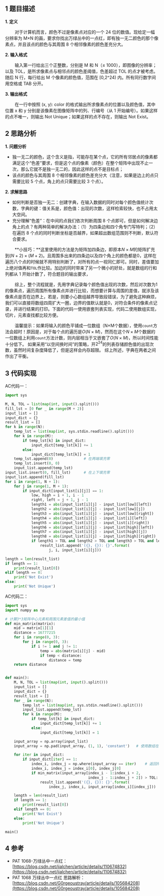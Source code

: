 ## 1 题目描述
 **1. 定义**

&nbsp;&nbsp;&nbsp;&nbsp;&nbsp;&nbsp;&nbsp;&nbsp;对于计算机而言，颜色不过是像素点对应的一个 24 位的数值。现给定一幅分辨率为 M×N 的画，要求你找出万绿丛中的一点红，即有独一无二颜色的那个像素点，并且该点的颜色与其周围 8 个相邻像素的颜色差充分大。


 **2. 输入格式**

&nbsp;&nbsp;&nbsp;&nbsp;&nbsp;&nbsp;&nbsp;&nbsp;输入第一行给出三个正整数，分别是 M 和 N（≤ 1000），即图像的分辨率；以及 TOL，是所求像素点与相邻点的颜色差阈值，色差超过 TOL 的点才被考虑。随后 N 行，每行给出 M 个像素的颜色值，范围在 [0,2^24) 内。所有同行数字间用空格或 TAB 分开。


 **3. 输出格式**

&nbsp;&nbsp;&nbsp;&nbsp;&nbsp;&nbsp;&nbsp;&nbsp;在一行中按照 (x, y): color 的格式输出所求像素点的位置以及颜色值，其中位置 x 和 y 分别是该像素在图像矩阵中的列、行编号（从 1 开始编号）。如果这样的点不唯一，则输出 Not Unique；如果这样的点不存在，则输出 Not Exist。


 ## 2 思路分析

**1. 问题分析**
- 独一无二的颜色，这个含义是指，可能存在某个点，它的所有邻居点的像素都满足这个“色差”要求，但是这个点的像素（颜色）在整个矩阵中出现不止一次，那么它就不是独一无二的，因此这样的点不是目标点；
- 该点的颜色与其周围 8 个相邻像素的颜色差充分大（注意，如果是边上的点只需要比较 5 个点，角上的点只需要比较 3 个点）。

**2. 求解思路**

- 如何判断是否独一无二：创建字典，在输入数据的同时对每个颜色值统计次数，字典的键：值关系是，颜色值：出现的次数，这样检索较快，也不占用太大空间。
- 充分理解“色差”：在中间的点我们依次判断周围 8 个点即可，但是如何解决边角上的点？有两种简单的解决办法：（1）为四条边和四个角专门写特判；（2）在遍历 8 个点的同时判断坐标是否越界，如果超出数组范围则不判断，默认符合要求。

&nbsp;&nbsp;&nbsp;&nbsp;&nbsp;&nbsp;&nbsp;&nbsp;**小技巧：**这里使用的方法是为矩阵加四条边，即原本$N\times M$的矩阵扩充到$(N+2)\times (M+2)$。且周围多出来的四条边以及四个角上的颜色都是0，这样在遍历八个点的时候就不用特别判断了，对所有的点一视同仁即可。同时，差值要加上绝对值再和`TOL`作比较。加边的同时带来了另一个微小的好处，就是数组的行和列都从 1 开始计数了，符合题目的输出要求，


&nbsp;&nbsp;&nbsp;&nbsp;&nbsp;&nbsp;&nbsp;&nbsp;综上，整个流程就是，先用字典记录每个颜色值出现的次数，然后对次数为1的像素点，遍历周围所有像素点并进行比较，而想要计算与周围的差值，就涉及该像素点是否在边界上，若是，则要小心数组越界导致段错误，为了避免这种麻烦，我们可以直接将数组四周扩大一圈，边界的值默认就是0，对符合条件的像素点记录，并进行结果的打印。下面的代码一使用嵌套列表实现，代码二使用数组实现，切片，元素查找都比较方便。
 
&nbsp;&nbsp;&nbsp;&nbsp;&nbsp;&nbsp;&nbsp;&nbsp;温馨提示：如果将输入的颜色平铺成一位数组（N×M个数据），使用`count`方法会超时！原因是，对于每个点的遍历是$O(N×M)$，然而在这个$N×M$个数据的一位数组上利用`count`方法计数，则内层相当于又嵌套了$O(N×M)$，所以时间性能十分低下。
如果采用“以空间换时间”的策略，开$2^24$的列表存储颜色值的出现次数，虽然时间复杂度降低了，但是这样会内存超限。
综上所述，字典在两者之间作出了平衡。

## 3 代码实现
AC代码一：
```python
import sys

M, N, TOL = list(map(int, input().split()))
fill_lst = [0 for _ in range(M + 2)]
input_list = []
input_dict = {}
result_list = []
for k in range(N):
    temp_lst = list(map(int, sys.stdin.readline().split()))
    for k in range(M):
        if temp_lst[k] in input_dict:
            input_dict[temp_lst[k]] += 1
        else:
            input_dict[temp_lst[k]] = 1
    temp_lst.append(0)              # 在两端填充零
    temp_lst.insert(0, 0)
    input_list.append(temp_lst)
input_list.insert(0, fill_lst)      # 在上下填充零
input_list.append(fill_lst)
for i in range(1, N + 1):
    for j in range(1, M + 1):
        if input_dict[input_list[i][j]] == 1:
            low, high = i + 1, i - 1
            right, left = j + 1, j - 1
            length1 = abs(input_list[i][j] - input_list[low][left])     # 计算周围八个元素的差值绝对值
            length2 = abs(input_list[i][j] - input_list[low][j])
            length3 = abs(input_list[i][j] - input_list[low][right])
            length4 = abs(input_list[i][j] - input_list[i][left])
            length5 = abs(input_list[i][j] - input_list[i][right])
            length6 = abs(input_list[i][j] - input_list[high][left])
            length7 = abs(input_list[i][j] - input_list[high][j])
            length8 = abs(input_list[i][j] - input_list[high][right])
            if length1 > TOL and length2 > TOL and length3 > TOL and length4 > TOL and length5 > TOL and length6 > TOL and length7 > TOL and length8 > TOL:
                result_list.append('({}, {}): {}'.format(
                    j, i, input_list[i][j]))

length = len(result_list)
if length == 1:
    print(result_list[0])
elif length == 0:
    print('Not Exist')
else:
    print('Not Unique')
```

AC代码二：
```python
import sys
import numpy as np

# 计算3*3矩阵中心元素和周围元素差值的最小值
def min_matrix(matrix):
    mid = matrix[1][1]
    distance = 16777215
    for i in range(0, 3):
        for j in range(0, 3):
            if i != 1 and j != 1:
                temp = abs(matrix[i][j] - mid)
                if temp < distance:
                    distance = temp
    return distance


def main():
    M, N, TOL = list(map(int, input().split()))
    input_list = []
    input_dict = {}
    result_list = []
    for _ in range(N):
        temp_lst = list(map(int, sys.stdin.readline().split()))
        input_list.append(temp_lst)
        for k in range(M):
            if temp_lst[k] in input_dict:
                input_dict[temp_lst[k]] += 1
            else:
                input_dict[temp_lst[k]] = 1

    input_array = np.array(input_list)
    input_array = np.pad(input_array, (1, 1), 'constant')   # 使用数组在外围填充一圈零

    for iter in input_dict:
        if input_dict[iter] == 1:
            index_i, index_j = np.where(input_array == iter)    # 返回所查找元素的索引，返回值为二维元组
            index_i, index_j = index_i[0], index_j[0]
            if min_matrix(input_array[index_i - 1:index_i + 2,
                                      index_j - 1:index_j + 2]) > TOL:
                result_list.append('({}, {}): {}'.format(
                    index_j, index_i, input_array[index_i][index_j]))

    length = len(result_list)
    if length == 1:
        print(result_list[0])
    elif length == 0:
        print('Not Exist')
    else:
        print('Not Unique')

main()
```

## 4 参考
- PAT 1068-万绿丛中一点红：[https://blog.csdn.net/jialchen/article/details/110674832](https://blog.csdn.net/jialchen/article/details/110674832)
- PAT 1068 万绿丛中一点红 思路解析：[https://blog.csdn.net/G0rgeoustray/article/details/105684208](https://blog.csdn.net/G0rgeoustray/article/details/105684208)